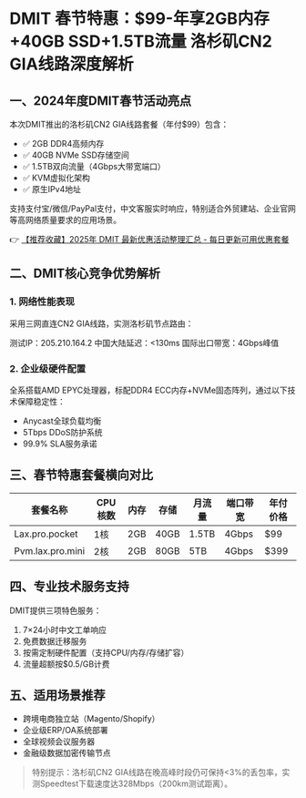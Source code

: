 # DMIT 春节特惠：$99-年享2GB内存+40GB SSD+1.5TB流量 洛杉矶CN2 GIA线路深度解析

## 一、2024年度DMIT春节活动亮点
本次DMIT推出的洛杉矶CN2 GIA线路套餐（年付$99）包含：
- ✅ 2GB DDR4高频内存
- ✅ 40GB NVMe SSD存储空间
- ✅ 1.5TB双向流量（4Gbps大带宽端口）
- ✅ KVM虚拟化架构
- ✅ 原生IPv4地址

支持支付宝/微信/PayPal支付，中文客服实时响应，特别适合外贸建站、企业官网等高网络质量要求的应用场景。

👉 [【推荐收藏】2025年 DMIT 最新优惠活动整理汇总 - 每日更新可用优惠套餐](https://bit.ly/dmit_coupon)

## 二、DMIT核心竞争优势解析
### 1. 网络性能表现
采用三网直连CN2 GIA线路，实测洛杉矶节点路由：

测试IP：205.210.164.2
中国大陆延迟：<130ms
国际出口带宽：4Gbps峰值

### 2. 企业级硬件配置
全系搭载AMD EPYC处理器，标配DDR4 ECC内存+NVMe固态阵列，通过以下技术保障稳定性：
- Anycast全球负载均衡
- 5Tbps DDoS防护系统
- 99.9% SLA服务承诺

## 三、春节特惠套餐横向对比
| 套餐名称        | CPU核数 | 内存   | 存储   | 月流量  | 端口带宽 | 年付价格 |
|-----------------|---------|--------|--------|---------|----------|----------|
| Lax.pro.pocket  | 1核     | 2GB    | 40GB   | 1.5TB   | 4Gbps    | $99      |
| Pvm.lax.pro.mini| 2核     | 2GB    | 80GB   | 5TB     | 4Gbps    | $399     |

## 四、专业技术服务支持
DMIT提供三项特色服务：
1. 7×24小时中文工单响应
2. 免费数据迁移服务
3. 按需定制硬件配置（支持CPU/内存/存储扩容）
4. 流量超额按$0.5/GB计费

## 五、适用场景推荐
- 跨境电商独立站（Magento/Shopify）
- 企业级ERP/OA系统部署
- 全球视频会议服务器
- 金融级数据加密传输节点

> 特别提示：洛杉矶CN2 GIA线路在晚高峰时段仍可保持<3%的丢包率，实测Speedtest下载速度达328Mbps（200km测试距离）。